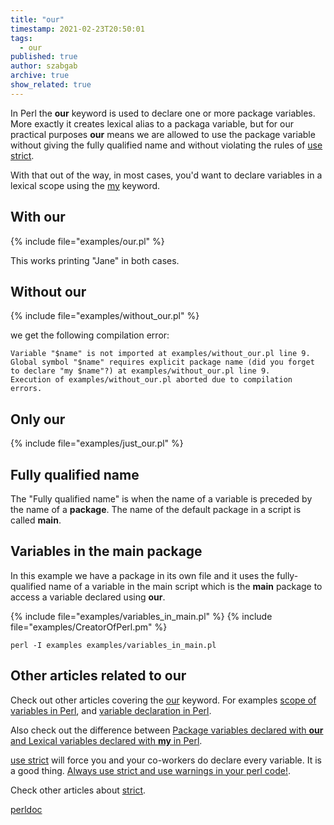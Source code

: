 ```yaml
---
title: "our"
timestamp: 2021-02-23T20:50:01
tags:
  - our
published: true
author: szabgab
archive: true
show_related: true
---
```



In Perl the <b>our</b> keyword is used to declare one or more package variables. More exactly it creates lexical alias to a packaga variable, but for our practical
purposes <b>our</b> means we are allowed to use the package variable without giving the fully qualified name and without violating the rules
of [use strict](/strict).

With that out of the way, in most cases, you'd want to declare variables in a lexical scope using the [my](/my) keyword.


## With our

{% include file="examples/our.pl" %}

This works printing "Jane" in both cases.

## Without our

{% include file="examples/without_our.pl" %}

we get the following compilation error:

```
Variable "$name" is not imported at examples/without_our.pl line 9.
Global symbol "$name" requires explicit package name (did you forget to declare "my $name"?) at examples/without_our.pl line 9.
Execution of examples/without_our.pl aborted due to compilation errors.
```

## Only our

{% include file="examples/just_our.pl" %}


## Fully qualified name

The "Fully qualified name" is when the name of a variable is preceded by the name of a <b>package</b>.
The name of the default package in a script is called <b>main</b>.

## Variables in the main package

In this example we have a package in its own file and it uses the fully-qualified name of a variable in the main script which is the <b>main</b> package to access
a variable declared using <b>our</b>.

{% include file="examples/variables_in_main.pl" %}
{% include file="examples/CreatorOfPerl.pm" %}

```
perl -I examples examples/variables_in_main.pl
```

## Other articles related to our

Check out other articles covering the [our](/search/our) keyword. For examples [scope of variables in Perl](/scope-of-variables-in-perl),
and [variable declaration in Perl](/variable-declaration-in-perl).

Also check out the difference between <a href="/package-variables-and-lexical-variables-in-perl">Package variables declared with <b>our</b> and Lexical variables declared with <b>my</b> in Perl</a>.

[use strict](/strict) will force you and your co-workers do declare every variable. It is a good thing. [Always use strict and use warnings in your perl code!](/always-use-strict-and-use-warnings).

Check other articles about [strict](/search/strict).

[perldoc](https://metacpan.org/pod/perlfunc#our-VARLIST)


